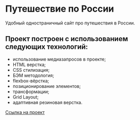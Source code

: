 # Путешествие по России
Удобный одностраничный сайт про путешествия в России.

## Проект построен с использованием следующих технологий:


- использование медиазапросов в проекте;
- HTML верстка;
- CSS стилизация;
- БЭМ методология;
- flexbox-вёрстка;
- позиционирование элементов;
- трансформации;
- Grid Layout;
- адаптивная резиновая верстка.

[Ссылка на проект](https://leontevsky.github.io/russian-travel/)
